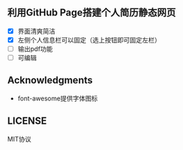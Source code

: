 ## 利用GitHub Page搭建个人简历静态网页
- [x] 界面清爽简洁
- [x] 左侧个人信息栏可以固定（选上按钮即可固定左栏）
- [ ] 输出pdf功能
- [ ] 可编辑

## Acknowledgments
- font-awesome提供字体图标

## LICENSE

MIT协议
